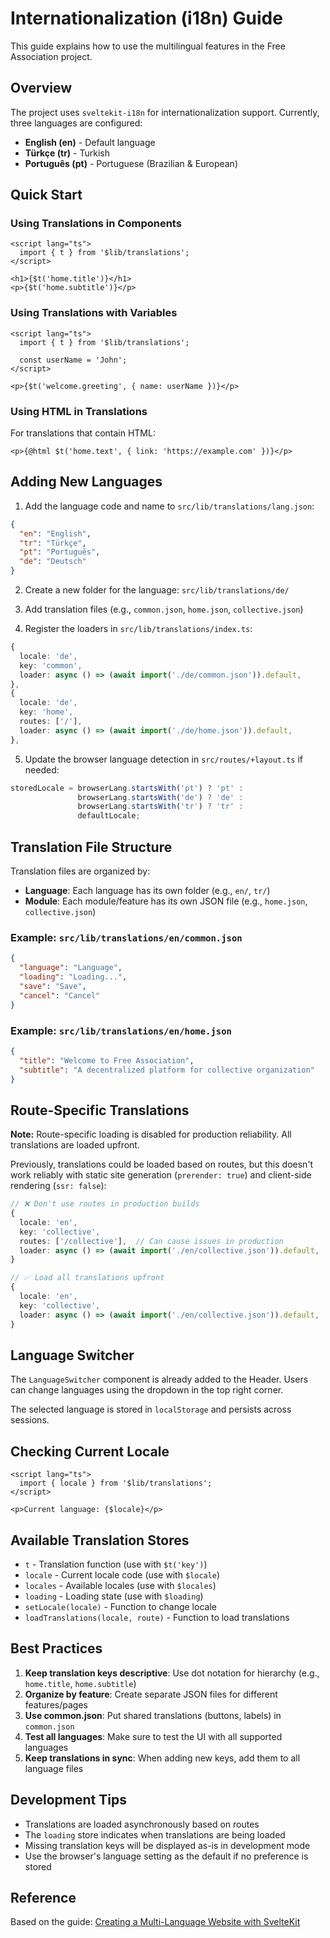 # Internationalization (i18n) Guide

This guide explains how to use the multilingual features in the Free Association project.

## Overview

The project uses `sveltekit-i18n` for internationalization support. Currently, three languages are configured:
- **English (en)** - Default language
- **Türkçe (tr)** - Turkish
- **Português (pt)** - Portuguese (Brazilian & European)

## Quick Start

### Using Translations in Components

```svelte
<script lang="ts">
  import { t } from '$lib/translations';
</script>

<h1>{$t('home.title')}</h1>
<p>{$t('home.subtitle')}</p>
```

### Using Translations with Variables

```svelte
<script lang="ts">
  import { t } from '$lib/translations';
  
  const userName = 'John';
</script>

<p>{$t('welcome.greeting', { name: userName })}</p>
```

### Using HTML in Translations

For translations that contain HTML:

```svelte
<p>{@html $t('home.text', { link: 'https://example.com' })}</p>
```

## Adding New Languages

1. Add the language code and name to `src/lib/translations/lang.json`:

```json
{
  "en": "English",
  "tr": "Türkçe",
  "pt": "Português",
  "de": "Deutsch"
}
```

2. Create a new folder for the language: `src/lib/translations/de/`

3. Add translation files (e.g., `common.json`, `home.json`, `collective.json`)

4. Register the loaders in `src/lib/translations/index.ts`:

```typescript
{
  locale: 'de',
  key: 'common',
  loader: async () => (await import('./de/common.json')).default,
},
{
  locale: 'de',
  key: 'home',
  routes: ['/'],
  loader: async () => (await import('./de/home.json')).default,
},
```

5. Update the browser language detection in `src/routes/+layout.ts` if needed:

```typescript
storedLocale = browserLang.startsWith('pt') ? 'pt' :
               browserLang.startsWith('de') ? 'de' : 
               browserLang.startsWith('tr') ? 'tr' : 
               defaultLocale;
```

## Translation File Structure

Translation files are organized by:
- **Language**: Each language has its own folder (e.g., `en/`, `tr/`)
- **Module**: Each module/feature has its own JSON file (e.g., `home.json`, `collective.json`)

### Example: `src/lib/translations/en/common.json`

```json
{
  "language": "Language",
  "loading": "Loading...",
  "save": "Save",
  "cancel": "Cancel"
}
```

### Example: `src/lib/translations/en/home.json`

```json
{
  "title": "Welcome to Free Association",
  "subtitle": "A decentralized platform for collective organization"
}
```

## Route-Specific Translations

**Note:** Route-specific loading is disabled for production reliability. All translations are loaded upfront.

Previously, translations could be loaded based on routes, but this doesn't work reliably with static site generation (`prerender: true`) and client-side rendering (`ssr: false`):

```typescript
// ❌ Don't use routes in production builds
{
  locale: 'en',
  key: 'collective',
  routes: ['/collective'],  // Can cause issues in production
  loader: async () => (await import('./en/collective.json')).default,
}

// ✅ Load all translations upfront
{
  locale: 'en',
  key: 'collective',
  loader: async () => (await import('./en/collective.json')).default,
}
```

## Language Switcher

The `LanguageSwitcher` component is already added to the Header. Users can change languages using the dropdown in the top right corner.

The selected language is stored in `localStorage` and persists across sessions.

## Checking Current Locale

```svelte
<script lang="ts">
  import { locale } from '$lib/translations';
</script>

<p>Current language: {$locale}</p>
```

## Available Translation Stores

- `t` - Translation function (use with `$t('key')`)
- `locale` - Current locale code (use with `$locale`)
- `locales` - Available locales (use with `$locales`)
- `loading` - Loading state (use with `$loading`)
- `setLocale(locale)` - Function to change locale
- `loadTranslations(locale, route)` - Function to load translations

## Best Practices

1. **Keep translation keys descriptive**: Use dot notation for hierarchy (e.g., `home.title`, `home.subtitle`)
2. **Organize by feature**: Create separate JSON files for different features/pages
3. **Use common.json**: Put shared translations (buttons, labels) in `common.json`
4. **Test all languages**: Make sure to test the UI with all supported languages
5. **Keep translations in sync**: When adding new keys, add them to all language files

## Development Tips

- Translations are loaded asynchronously based on routes
- The `loading` store indicates when translations are being loaded
- Missing translation keys will be displayed as-is in development mode
- Use the browser's language setting as the default if no preference is stored

## Reference

Based on the guide: [Creating a Multi-Language Website with SvelteKit](https://raktive.com/blog/creating-a-multi-language-website-with-sveltekit)

